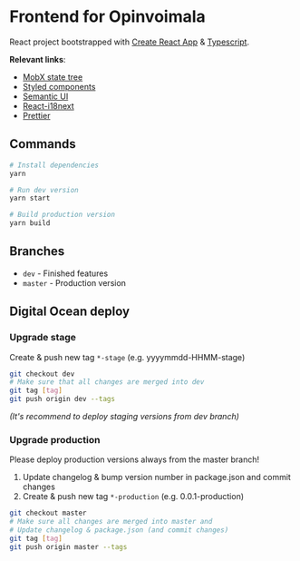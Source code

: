 # Frontend for Opinvoimala

React project bootstrapped with [Create React App](https://github.com/facebook/create-react-app) & [Typescript](https://www.typescriptlang.org/docs/home.html).

**Relevant links**:

- [MobX state tree](https://mobx-state-tree.js.org/)
- [Styled components](https://styled-components.com/docs/basics)
- [Semantic UI](https://react.semantic-ui.com/)
- [React-i18next](https://github.com/i18next/react-i18next)
- [Prettier](https://prettier.io/docs/en/index.html)

## Commands

```sh
# Install dependencies
yarn

# Run dev version
yarn start

# Build production version
yarn build
```

## Branches

- `dev` - Finished features
- `master` - Production version

## Digital Ocean deploy

### Upgrade stage

Create & push new tag `*-stage` (e.g. yyyymmdd-HHMM-stage)

```sh
git checkout dev
# Make sure that all changes are merged into dev
git tag [tag]
git push origin dev --tags
```

_(It's recommend to deploy staging versions from dev branch)_

### Upgrade production

Please deploy production versions always from the master branch!

1. Update changelog & bump version number in package.json and commit changes
2. Create & push new tag `*-production` (e.g. 0.0.1-production)

```sh
git checkout master
# Make sure all changes are merged into master and
# Update changelog & package.json (and commit changes)
git tag [tag]
git push origin master --tags
```
